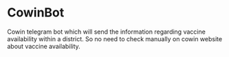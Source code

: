 # CowinBot
Cowin telegram bot which will send the information regarding vaccine availability within a district. So no need to check manually on cowin website about vaccine availability.
